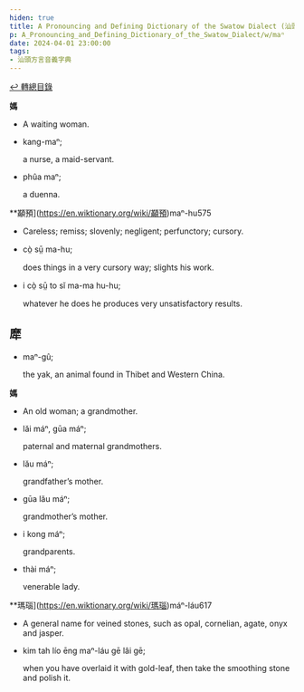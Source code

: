 ```yaml
---
hiden: true
title: A Pronouncing and Defining Dictionary of the Swatow Dialect (汕頭方言音義字典) / maⁿ
p: A_Pronouncing_and_Defining_Dictionary_of_the_Swatow_Dialect/w/maⁿ
date: 2024-04-01 23:00:00
tags: 
- 汕頭方言音義字典
---
```


[↩️ 轉總目錄](/A_Pronouncing_and_Defining_Dictionary_of_the_Swatow_Dialect)


**媽**
- A waiting woman.

- kang-maⁿ;

  a nurse, a maid-servant.

- phûa maⁿ;

  a duenna.

**顢預](https://en.wiktionary.org/wiki/顢預)maⁿ-hu575
- Careless; remiss; slovenly; negligent; perfunctory; cursory.

- cò̤ sṳ̄ ma-hu;

  does things in a very cursory way; slights his work.

- i cò̤ sṳ̄ to sĭ ma-ma hu-hu;

  whatever he does he produces very unsatisfactory results.

**犘**
- 

- maⁿ-gû;

  the yak, an animal found in Thibet and Western China.

**媽**
- An old woman; a grandmother.

- lăi máⁿ, gūa máⁿ;

  paternal and maternal grandmothers.

- lău máⁿ;

  grandfather’s mother.

- gūa lău máⁿ;

  grandmother’s mother.

- i kong máⁿ;

  grandparents.

- thài máⁿ;

  venerable lady.



**瑪瑙](https://en.wiktionary.org/wiki/瑪瑙)máⁿ-láu617
- A general name for veined stones, such as opal, cornelian, agate, onyx and jasper.

- kim tah lío ēng maⁿ-láu gē lâi gē;

  when you have overlaid it with gold-leaf, then take the smoothing stone and polish it.